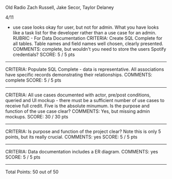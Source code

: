 Old Radio
Zach Russell, Jake Secor, Taylor Delaney

4/11
- use case looks okay for user, but not for admin.  What you have looks like a task list 
for the developer rather than a use case for an admin.
RUBRIC - For Data Documentation
CRITERIA:
Create SQL Complete for all tables. Table names and field names well
chosen, clearly presented.
COMMENTS:
complete, but wouldn't you need to store the users Spotify credentials?
SCORE: 5 / 5 pts 
**********************
CRITERIA:
Populate SQL Complete - data is representative. All associations have
specific records demonstrating their relationships.
COMMENTS:
complete
SCORE: 5 / 5 pts 
**********************
CRITERIA:
All use cases documented with actor, pre/post conditions, queried and UI
mockup - there must be a sufficient number of use cases to receive full
credit. Five is the absolute minumum. Is the purpose and function of the
use case clear?
COMMENTS:
Yes, but missing admin mockups.
SCORE: 30 / 30 pts 
**********************
CRITERIA:
Is purpose and function of the project clear? Note this is only 5
points, but its really crucial.
COMMENTS:
yes
SCORE: 5 / 5 pts 
**********************
CRITERIA:
Data documentation includes a ER diagram.
COMMENTS:
yes
SCORE: 5 / 5 pts 
**********************
Total Points: 50 out of 50
